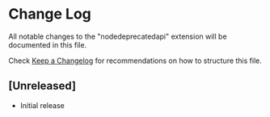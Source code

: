 # Change Log

All notable changes to the "nodedeprecatedapi" extension will be documented in this file.

Check [Keep a Changelog](http://keepachangelog.com/) for recommendations on how to structure this file.

## [Unreleased]

- Initial release